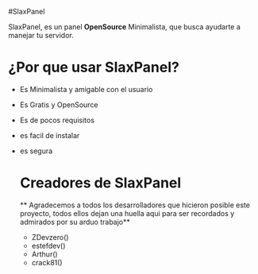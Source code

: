 #SlaxPanel

SlaxPanel, es un panel **OpenSource** Minimalista, que busca ayudarte a manejar tu servidor.

# ¿Por que usar SlaxPanel?

- Es Minimalista y amigable con el usuario
- Es Gratis y OpenSource
- Es de pocos requisitos
- es facil de instalar
- es segura

  # Creadores de SlaxPanel

  ** Agradecemos a todos los desarrolladores que hicieron posible este proyecto, todos ellos dejan una
  huella aqui para ser recordados y admirados por su arduo trabajo**

  - ZDevzero()
  - estefdev()
  - Arthur()
  - crack81()
  
